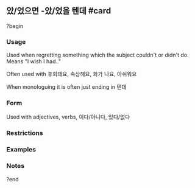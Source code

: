 ## 았/었으면 -았/었을 텐데 #card
?begin
### Usage
Used when regretting something which the subject couldn't or didn't do. Means "I wish I had.."

Often used with 후회돼요, 속상해요, 화가 나요, 아쉬워요

When monologuing it is often just ending in 텐데
### Form
Used with adjectives, verbs, 이다/아니다, 있다/없다
### Restrictions
### Examples

### Notes
?end
